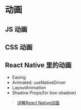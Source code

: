 # 动画

## JS 动画

## CSS 动画

## React Native 里的动画

* Easing
* Animated: useNativeDriver
* LayoutAnimation
* Shadow Props(for box-shadow)

> [详解React Native动画](https://github.com/dwqs/blog/issues/41)